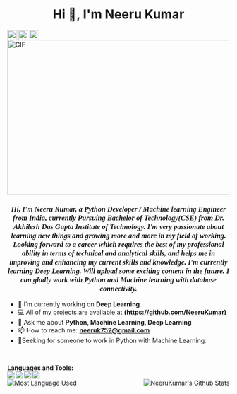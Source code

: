<h1 align="center">Hi 👋, I'm Neeru Kumar</h1>

  <a href="https://twitter.com/NeeruKu16667421">
    <img align="left" alt="Neeru | Twitter" width="22px" src="https://cdn.jsdelivr.net/npm/simple-icons@v3/icons/twitter.svg" />
  </a>
  <a href="https://www.linkedin.com/in/neeru-kumar-a20b2b197/">
    <img align="left" alt="Neeru's LinkedIN" width="22px" src="https://cdn.jsdelivr.net/npm/simple-icons@v3/icons/linkedin.svg" />
  </a>
  <a href="https://www.instagram.com/neerukumar22/">
    <img align="left" alt="Neeru's Instagram" width="22px" src="https://cdn.jsdelivr.net/npm/simple-icons@v3/icons/instagram.svg" />
  </a>
  
  
<img align="center" height="350" width="600" alt="GIF" src="https://magiccopy.xyz/assets/images/hadder.gif" />


<h3 align="center" style="font-family: Times New Roman;"><b><i>Hi, I'm Neeru Kumar, a Python Developer / Machine learning Engineer from India, currently Pursuing Bachelor of Technology(CSE) from Dr. Akhilesh Das Gupta Institute of Technology. I'm very passionate about learning new things and growing more and more in my field of working.
Looking forward to a career which requires the best of my professional ability in terms of technical and analytical skills, and helps me in improving and enhancing my current skills and knowledge. I'm currently learning Deep Learning. Will upload some exciting content in the future.
  I can gladly work with Python and Machine learning with database connectivity.</h3></i></b>



- 🔭 I’m currently working on **Deep Learning**
- 💻 All of my projects are available at **(https://github.com/NeeruKumar)**
- 💬 Ask me about **Python, Machine Learning, Deep Learning**
- 📫 How to reach me: **neeruk752@gmail.com**
- 👨‍Seeking for someone to work in Python with Machine Learning.

<br /> 

**Languages and Tools:**  
<img align="left" src="https://img.icons8.com/color/48/000000/python.png"/>
<img align="left" src="https://img.icons8.com/ios-filled/50/000000/mysql-logo.png"/>
<img align="left" src="https://img.icons8.com/color/48/000000/pycharm.png"/>
<img align="left" src="https://img.icons8.com/doodle/48/000000/learning.png"/>
<br />
<img align="left" alt="Most Language Used" src="https://github-readme-stats.vercel.app/api/top-langs/?username=NeeruKumar">
<img align="right" alt="NeeruKumar's Github Stats" src="https://github-readme-stats.vercel.app/api?username=NeeruKumar&show_icons=true&theme=onedark">
